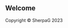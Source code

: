 <html>
<head>
    <meta charset="UTF-8">
    <meta name="viewport" content="width=device-width, initial-scale=1.0">
    <title>SherpaG</title>
    <link rel="stylesheet" type="text/css" href="style.css">
</head>
<body>
  <section id="home">
        <h1>Welcome</h1>
     </section>
    <footer>
        <p>Copyright &copy; SherpaG 2023</p>
    </footer>
</body>
</html>
